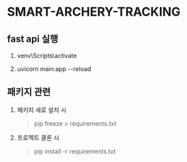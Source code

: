 # SMART-ARCHERY-TRACKING

## fast api 실행

1. venv\Scripts\activate

2. uvicorn main:app --reload

## 패키지 관련

1. 패키지 새로 설치 시

   > pip freeze > requirements.txt

2. 프로젝트 클론 시
   > pip install -r requirements.txt
